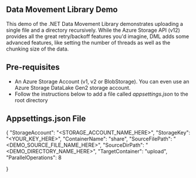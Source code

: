 ﻿## Data Movement Library Demo
This demo of the .NET Data Movement Library demonstrates uploading a single file and a directory recursively. While the Azure Storage API (v12) provides all the great 
retry/backoff features you'd imagine, DML adds some advanced features, like setting the number of threads as well as the chunking size of the data.

## Pre-requisites
- An Azure Storage Account (v1, v2 or BlobStorage). You can even use an Azure Storage DataLake Gen2 storage account.
- Follow the instructions below to add a file called *appsettings.json* to the root directory

## Appsettings.json File

{
  "StorageAccount": "<STORAGE_ACCOUNT_NAME_HERE>",
  "StorageKey": "<YOUR_KEY_HERE>",
  "ContainerName": "share",
  "SourceFilePath": "<DEMO_SOURCE_FILE_NAME_HERE>",
  "SourceDirPath": "<DEMO_DIRECTORY_NAME_HERE>",
  "TargetContainer": "upload",
  "ParallelOperations": 8

}